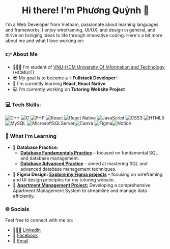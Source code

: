 <h1 align=center>Hi there! I'm Phương Quỳnh 🌟</h1>
<p>I'm a Web Developer from Vietnam, passionate about learning languages and frameworks. I enjoy wireframing, UI/UX, and design in general, and thrive on bringing ideas to life through innovative coding. Here's a bit more about me and what I love working on:</p>

### 👉 About Me
- 👩🏼‍🎓 I'm student of [VNU-HCM University Of Information and Technology](https://www.uit.edu.vn/) (HCMUIT)
- 😎 My goal is to become a ✨**Fullstack Developer**✨
- 🌱 I'm currently learning **React, React Native**
- 💻 I'm currently working on **Tutoring Website Project** 

### 💻 Tech Skills:
![C++](https://img.shields.io/badge/c++-%2300599C.svg?style=for-the-badge&logo=c%2B%2B&logoColor=white) ![C](https://img.shields.io/badge/c-%2300599C.svg?style=for-the-badge&logo=c&logoColor=white) ![PHP](https://img.shields.io/badge/php-%23777BB4.svg?style=for-the-badge&logo=php&logoColor=white)  ![React](https://img.shields.io/badge/react-%2320232a.svg?style=for-the-badge&logo=react&logoColor=%2361DAFB) ![React Native](https://img.shields.io/badge/react_native-%2320232a.svg?style=for-the-badge&logo=react&logoColor=%2361DAFB)  ![JavaScript](https://img.shields.io/badge/javascript-%23323330.svg?style=for-the-badge&logo=javascript&logoColor=%23F7DF1E) ![CSS3](https://img.shields.io/badge/css3-%231572B6.svg?style=for-the-badge&logo=css3&logoColor=white) ![HTML5](https://img.shields.io/badge/html5-%23E34F26.svg?style=for-the-badge&logo=html5&logoColor=white)  ![MySQL](https://img.shields.io/badge/mysql-4479A1.svg?style=for-the-badge&logo=mysql&logoColor=white) ![MicrosoftSQLServer](https://img.shields.io/badge/Microsoft%20SQL%20Server-CC2927?style=for-the-badge&logo=microsoft%20sql%20server&logoColor=white)![Canva](https://img.shields.io/badge/Canva-%2300C4CC.svg?style=for-the-badge&logo=Canva&logoColor=white) ![Figma](https://img.shields.io/badge/figma-%23F24E1E.svg?style=for-the-badge&logo=figma&logoColor=white)![Notion](https://img.shields.io/badge/Notion-%23000000.svg?style=for-the-badge&logo=notion&logoColor=white)

### 🌱 What I'm Learning
- 📖 **Database Practice:**
  + **[Database Fundamentals Practice](https://github.com/Puwuu22/IT004-ThucHanh.git)** – focused on fundamental SQL and database management.
  + **[Database Advanced Practice](https://github.com/Puwuu22/IE103---BTTH.git)** – aimed at mastering SQL and advanced database management techniques.
- 🎨 **Figma Design:** **[Explore my Figma projects](https://www.figma.com/proto/8H9yE3zEgWqO0nMrEPsnK4/Prototype?node-id=2228-10483&starting-point-node-id=2228%3A10483&scaling=scale-down-width&content-scaling=fixed&t=SrWp2WnyouWNPVkt-1)** – focusing on wireframing and UI design principles for my tutoring website.
- 🌆 **[Apartment Management Project:](https://github.com/Puwuu22/Apartment-Management.git)** Developing a comprehensive Apartment Management System to streamline and manage data efficiently.

### 🌐 Socials
Feel free to connect with me on:
- 👩🏼‍💼 [LinkedIn](your-linkedin-url)</br>
- 💬 [Facebook](https://fb.com/ttpuwu)</br> 
- 💌 [Email](puwuu22@gmail.com)



